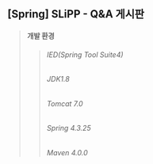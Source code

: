 ## [Spring] SLiPP - Q&A 게시판
> #### 개발 환경
>> ###### IED(Spring Tool Suite4) 
>> ###### JDK1.8
>> ###### Tomcat 7.0
>> ###### Spring 4.3.25
>> ###### Maven 4.0.0
